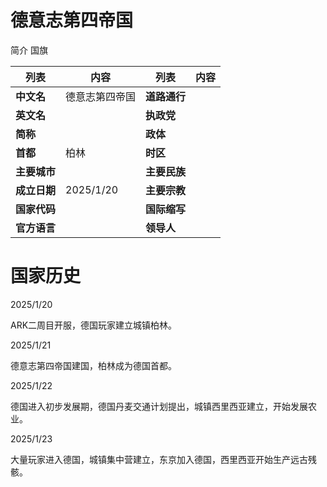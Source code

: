# 德意志第四帝国

简介                                        国旗

| 列表         | 内容           | 列表         | 内容 |
| ------------ | -------------- | ------------ | ---- |
| **中文名**   | 德意志第四帝国 | **道路通行** |      |
| **英文名**   |                | **执政党**   |      |
| **简称**     |                | **政体**     |      |
| **首都**     | 柏林           | **时区**     |      |
| **主要城市** |                | **主要民族** |      |
| **成立日期** | 2025/1/20      | **主要宗教** |      |
| **国家代码** |                | **国际缩写** |      |
| **官方语言** |                | **领导人**   |      |

# 国家历史

2025/1/20 

ARK二周目开服，德国玩家建立城镇柏林。 

2025/1/21

德意志第四帝国建国，柏林成为德国首都。

2025/1/22

德国进入初步发展期，德国丹麦交通计划提出，城镇西里西亚建立，开始发展农业。

2025/1/23

大量玩家进入德国，城镇集中营建立，东京加入德国，西里西亚开始生产远古残骸。